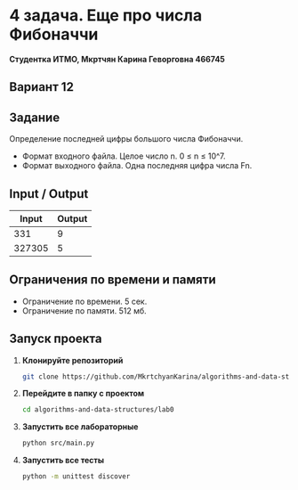# 4 задача. Еще про числа Фибоначчи
**Студентка ИТМО,  Мкртчян Карина Геворговна  466745**  

## Вариант 12

## Задание
Определение последней цифры большого числа Фибоначчи.
- Формат входного файла. Целое число n. 0 ≤ n ≤ 10^7.
- Формат выходного файла. Одна последняя цифра числа Fn.


## Input / Output 

| Input  | Output |
|--------|--------|
| 331    | 9      |
| 327305 | 5      |


## Ограничения по времени и памяти

- Ограничение по времени. 5 сек.
- Ограничение по памяти. 512 мб.


## Запуск проекта
1. **Клонируйте репозиторий**
   ```bash
   git clone https://github.com/MkrtchyanKarina/algorithms-and-data-structures.git
   ```
2. **Перейдите в папку с проектом**
   ```bash
   cd algorithms-and-data-structures/lab0
   ```
3. **Запустить все лабораторные**
    ```bash
   python src/main.py
   ```
4. **Запустить все тесты**
    ```bash
   python -m unittest discover
   ```